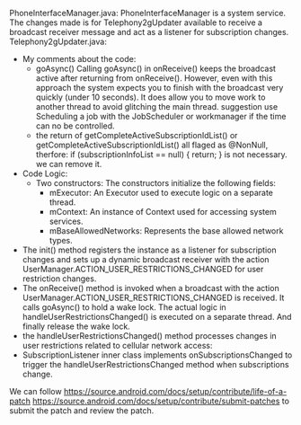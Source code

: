 PhoneInterfaceManager.java:
PhoneInterfaceManager is a system service. The changes made is for  Telephony2gUpdater available to receive a broadcast receiver message and act as a listener for subscription changes.
Telephony2gUpdater.java:
  - My comments about the code:
    -  goAsync() 
  Calling goAsync() in onReceive()  keeps the broadcast active after returning from onReceive(). However, even with this approach the system expects you to finish with the broadcast very quickly (under 10 seconds). 
  It does allow you to move work to another thread to avoid glitching the main thread. suggestion use Scheduling a job with the JobScheduler or workmanager if the time can no be controlled.
    -  the return of getCompleteActiveSubscriptionIdList() or getCompleteActiveSubscriptionIdList() all flaged as @NonNull, therfore:
   if (subscriptionInfoList == null) {
              return;
   } is not necessary. we can remove it.
 - Code Logic: 
   - Two constructors:  The constructors initialize the following fields:
      - mExecutor: An Executor used to execute logic on a separate thread.
      - mContext: An instance of Context used for accessing system services.
      - mBaseAllowedNetworks: Represents the base allowed network types.
  - The init() method registers the instance as a listener for subscription changes and sets up a dynamic broadcast receiver with the action UserManager.ACTION_USER_RESTRICTIONS_CHANGED for user restriction changes.
  - The onReceive() method is invoked when a broadcast with the action UserManager.ACTION_USER_RESTRICTIONS_CHANGED is received. It calls goAsync() to hold a wake lock. The actual logic in handleUserRestrictionsChanged() is executed on a separate thread. And finally release the wake lock.
  - the handleUserRestrictionsChanged() method processes changes in user restrictions related to cellular network access:
  - SubscriptionListener inner class implements onSubscriptionsChanged to trigger the handleUserRestrictionsChanged method when subscriptions change.

We can follow 
https://source.android.com/docs/setup/contribute/life-of-a-patch
https://source.android.com/docs/setup/contribute/submit-patches
to submit the patch and review the patch.

